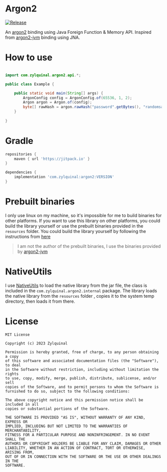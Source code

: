 # Argon2

[![Release](https://jitpack.io/v/com.zylquinal/argon2.svg)](https://jitpack.io/#com.zylquinal/argon2)

An [argon2](https://github.com/P-H-C/phc-winner-argon2) binding using Java Foreign Function & Memory API. Inspired from
[argon2-jvm](https://github.com/phxql/argon2-jvm) binding using JNA.

# How to use

```java

import com.zylquinal.argon2.api.*;

public class Example {

    public static void main(String[] args) {
        ArgonConfig config = ArgonConfig.of(65536, 1, 2);
        Argon argon = Argon.of(config);
        byte[] rawHash = argon.rawHash("password".getBytes(), "randomsalt".getBytes());
    }
    
}
```

# Gradle
```groovy
repositories {
    maven { url 'https://jitpack.io' }
}

dependencies {
    implementation 'com.zylquinal:argon2:VERSION'
}
```

# Prebuilt binaries

I only use linux on my machine, so it's impossible for me to build binaries for other platforms. If you want to use this 
library on other platforms, you could build the library yourself or use the prebuilt binaries provided in the `resources`
folder. You could build the library yourself by following the instructions from [here](https://github.com/P-H-C/phc-winner-argon2)

> I am not the author of the prebuilt binaries, I use the binaries provided by [argon2-jvm](https://github.com/phxql/argon2-jvm)

# NativeUtils

I use [NativeUtils](https://github.com/adamheinrich/native-utils) to load the native library from the jar file, the class
is included in the `com.zylquinal.argon2.internal` package. The library loads the native library from the `resources` folder
, copies it to the system temp directory, then loads it from there.

# License

```text
MIT License

Copyright (c) 2023 Zylquinal

Permission is hereby granted, free of charge, to any person obtaining a copy
of this software and associated documentation files (the "Software"), to deal
in the Software without restriction, including without limitation the rights
to use, copy, modify, merge, publish, distribute, sublicense, and/or sell
copies of the Software, and to permit persons to whom the Software is
furnished to do so, subject to the following conditions:

The above copyright notice and this permission notice shall be included in all
copies or substantial portions of the Software.

THE SOFTWARE IS PROVIDED "AS IS", WITHOUT WARRANTY OF ANY KIND, EXPRESS OR
IMPLIED, INCLUDING BUT NOT LIMITED TO THE WARRANTIES OF MERCHANTABILITY,
FITNESS FOR A PARTICULAR PURPOSE AND NONINFRINGEMENT. IN NO EVENT SHALL THE
AUTHORS OR COPYRIGHT HOLDERS BE LIABLE FOR ANY CLAIM, DAMAGES OR OTHER
LIABILITY, WHETHER IN AN ACTION OF CONTRACT, TORT OR OTHERWISE, ARISING FROM,
OUT OF OR IN CONNECTION WITH THE SOFTWARE OR THE USE OR OTHER DEALINGS IN THE
SOFTWARE.

```